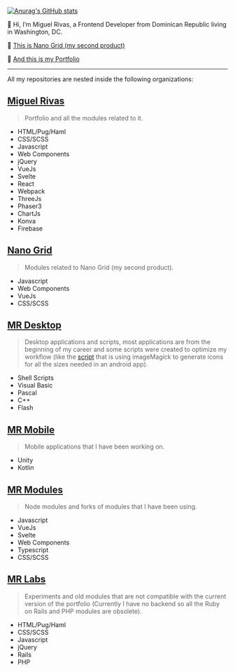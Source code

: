 [![Anurag's GitHub stats](https://github-readme-stats.vercel.app/api?username=jmiguelrivas&count_private=true&show_icons=true&theme=radical)](https://miguel-rivas.github.io)

👋 Hi, I’m Miguel Rivas, a Frontend Developer from Dominican Republic living in Washington, DC.

🐣 [This is Nano Grid (my second product)](https://nano-grid.github.io)

🎨 [And this is my Portfolio](https://miguel-rivas.github.io)

--------------
All my repositories are nested inside the following organizations:

## [Miguel Rivas](https://github.com/miguel-rivas)
> Portfolio and all the modules related to it.
- HTML/Pug/Haml
- CSS/SCSS
- Javascript
- Web Components
- jQuery
- VueJs
- Svelte
- React
- Webpack
- ThreeJs
- Phaser3
- ChartJs
- Konva
- Firebase

## [Nano Grid](https://github.com/nano-grid)
> Modules related to Nano Grid (my second product).
- Javascript
- Web Components
- VueJs
- CSS/SCSS

## [MR Desktop](https://github.com/mr-desktop)
> Desktop applications and scripts, most applications are from the beginning of my career and some scripts were created to optimize my workflow (like the [script](https://github.com/mr-desktop/shell/blob/master/createIcon.sh) that is using imageMagick to generate icons for all the sizes needed in an android app).
- Shell Scripts
- Visual Basic
- Pascal
- C++
- Flash

## [MR Mobile](https://github.com/mr-mobile)
> Mobile applications that I have been working on.
- Unity
- Kotlin

## [MR Modules](https://github.com/mr-modules)
> Node modules and forks of modules that I have been using.
- Javascript
- VueJs
- Svelte
- Web Components
- Typescript
- CSS/SCSS

## [MR Labs](https://github.com/miguel-rivas-lab)
> Experiments and old modules that are not compatible with the current version of the portfolio (Currently I have no backend so all the Ruby on Rails and PHP modules are obsolete).
- HTML/Pug/Haml
- CSS/SCSS
- Javascript
- jQuery
- Rails
- PHP
